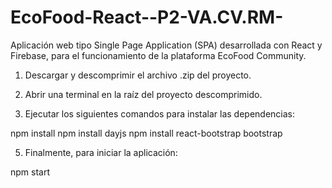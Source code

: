 # EcoFood-React--P2-VA.CV.RM-
Aplicación web tipo Single Page Application (SPA) desarrollada con React y Firebase, para el funcionamiento de la plataforma EcoFood Community.

1. Descargar y descomprimir el archivo .zip del proyecto.

2. Abrir una terminal en la raíz del proyecto descomprimido.

3. Ejecutar los siguientes comandos para instalar las dependencias:

npm install
npm install dayjs
npm install react-bootstrap bootstrap

5. Finalmente, para iniciar la aplicación:

npm start
